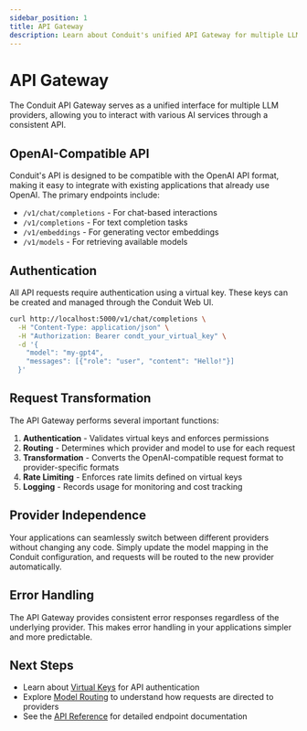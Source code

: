 ```yaml
---
sidebar_position: 1
title: API Gateway
description: Learn about Conduit's unified API Gateway for multiple LLM providers
---
```


# API Gateway

The Conduit API Gateway serves as a unified interface for multiple LLM providers, allowing you to interact with various AI services through a consistent API.

## OpenAI-Compatible API

Conduit's API is designed to be compatible with the OpenAI API format, making it easy to integrate with existing applications that already use OpenAI. The primary endpoints include:

- `/v1/chat/completions` - For chat-based interactions
- `/v1/completions` - For text completion tasks
- `/v1/embeddings` - For generating vector embeddings
- `/v1/models` - For retrieving available models

## Authentication

All API requests require authentication using a virtual key. These keys can be created and managed through the Conduit Web UI.

```bash
curl http://localhost:5000/v1/chat/completions \
  -H "Content-Type: application/json" \
  -H "Authorization: Bearer condt_your_virtual_key" \
  -d '{
    "model": "my-gpt4",
    "messages": [{"role": "user", "content": "Hello!"}]
  }'
```

## Request Transformation

The API Gateway performs several important functions:

1. **Authentication** - Validates virtual keys and enforces permissions
2. **Routing** - Determines which provider and model to use for each request
3. **Transformation** - Converts the OpenAI-compatible request format to provider-specific formats
4. **Rate Limiting** - Enforces rate limits defined on virtual keys
5. **Logging** - Records usage for monitoring and cost tracking

## Provider Independence

Your applications can seamlessly switch between different providers without changing any code. Simply update the model mapping in the Conduit configuration, and requests will be routed to the new provider automatically.

## Error Handling

The API Gateway provides consistent error responses regardless of the underlying provider. This makes error handling in your applications simpler and more predictable.

## Next Steps

- Learn about [Virtual Keys](virtual-keys) for API authentication
- Explore [Model Routing](model-routing) to understand how requests are directed to providers
- See the [API Reference](../api-reference/overview) for detailed endpoint documentation